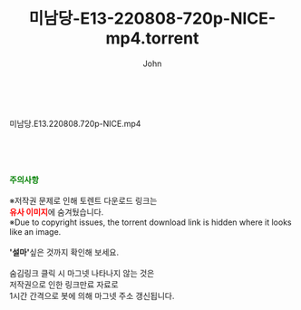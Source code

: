 ﻿---
layout: post
title:  "미남당-E13-220808-720p-NICE-mp4.torrent"
author: John
categories: [ 드라마 ]
tags: [  ]
image:  
description: "미남당-E13-220808-720p-NICE-mp4 torrent 정보 공유"
toc: true
toc_sticky: true
---

<br>
<div class="view-img">
<a class="view_image" href="http://torrentmobile61.com/bbs/view_image.php?fn=%2Fdata%2Ffile%2Fdrama%2F3735182707_6D7uqSjX_343e5c72e478a94cdb7e9c5249d4b37f54a8de0b.jpg" target="_blank"><img alt="" class="img-tag" content="http://torrentmobile61.com/data/file/drama/3735182707_6D7uqSjX_343e5c72e478a94cdb7e9c5249d4b37f54a8de0b.jpg" itemprop="image" src="http://torrentmobile61.com/data/file/drama/3735182707_6D7uqSjX_343e5c72e478a94cdb7e9c5249d4b37f54a8de0b.jpg"/></a></div><div class="view-content" itemprop="description">
<p>미남당.E13.220808.720p-NICE.mp4<br/></p> </div>
    
<br><br><br>
<p data-ke-size="size16"><b><span style="color: green;">주의사항</span></b><br /><br />※저작권 문제로 인해 토렌트 다운로드 링크는<br /><b><span style="color: red;">유사 이미지</span></b>에 숨겨뒀습니다.<br />※Due to copyright issues, the torrent download link is hidden where it looks like an image.<br /><br /><b>'설마'</b>싶은 것까지 확인해 보세요.<br /><br />숨김링크 클릭 시 마그넷 나타나지 않는 것은<br />저작권으로 인한 링크만료 자료로<br />1시간 간격으로 봇에 의해 마그넷 주소 갱신됩니다.</p>
